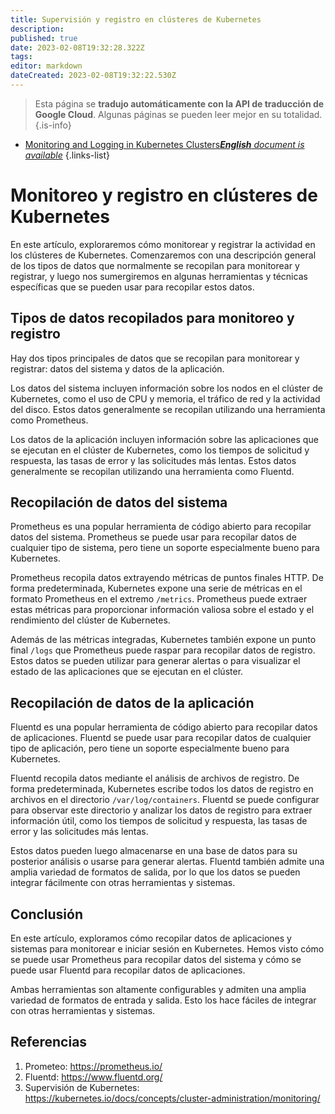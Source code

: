 ```yaml
---
title: Supervisión y registro en clústeres de Kubernetes
description: 
published: true
date: 2023-02-08T19:32:28.322Z
tags: 
editor: markdown
dateCreated: 2023-02-08T19:32:22.530Z
---
```


> Esta página se **tradujo automáticamente con la API de traducción de Google Cloud**.
Algunas páginas se pueden leer mejor en su totalidad.{.is-info}



- [Monitoring and Logging in Kubernetes Clusters***English** document is available*](/en/Knowledge-base/Kubernetes/monitoring-and-logging-in-kubernetes-clusters)
{.links-list}


# Monitoreo y registro en clústeres de Kubernetes

En este artículo, exploraremos cómo monitorear y registrar la actividad en los clústeres de Kubernetes. Comenzaremos con una descripción general de los tipos de datos que normalmente se recopilan para monitorear y registrar, y luego nos sumergiremos en algunas herramientas y técnicas específicas que se pueden usar para recopilar estos datos.

## Tipos de datos recopilados para monitoreo y registro

Hay dos tipos principales de datos que se recopilan para monitorear y registrar: datos del sistema y datos de la aplicación.

Los datos del sistema incluyen información sobre los nodos en el clúster de Kubernetes, como el uso de CPU y memoria, el tráfico de red y la actividad del disco. Estos datos generalmente se recopilan utilizando una herramienta como Prometheus.

Los datos de la aplicación incluyen información sobre las aplicaciones que se ejecutan en el clúster de Kubernetes, como los tiempos de solicitud y respuesta, las tasas de error y las solicitudes más lentas. Estos datos generalmente se recopilan utilizando una herramienta como Fluentd.

## Recopilación de datos del sistema

Prometheus es una popular herramienta de código abierto para recopilar datos del sistema. Prometheus se puede usar para recopilar datos de cualquier tipo de sistema, pero tiene un soporte especialmente bueno para Kubernetes.

Prometheus recopila datos extrayendo métricas de puntos finales HTTP. De forma predeterminada, Kubernetes expone una serie de métricas en el formato Prometheus en el extremo `/metrics`. Prometheus puede extraer estas métricas para proporcionar información valiosa sobre el estado y el rendimiento del clúster de Kubernetes.

Además de las métricas integradas, Kubernetes también expone un punto final `/logs` que Prometheus puede raspar para recopilar datos de registro. Estos datos se pueden utilizar para generar alertas o para visualizar el estado de las aplicaciones que se ejecutan en el clúster.

## Recopilación de datos de la aplicación

Fluentd es una popular herramienta de código abierto para recopilar datos de aplicaciones. Fluentd se puede usar para recopilar datos de cualquier tipo de aplicación, pero tiene un soporte especialmente bueno para Kubernetes.

Fluentd recopila datos mediante el análisis de archivos de registro. De forma predeterminada, Kubernetes escribe todos los datos de registro en archivos en el directorio `/var/log/containers`. Fluentd se puede configurar para observar este directorio y analizar los datos de registro para extraer información útil, como los tiempos de solicitud y respuesta, las tasas de error y las solicitudes más lentas.

Estos datos pueden luego almacenarse en una base de datos para su posterior análisis o usarse para generar alertas. Fluentd también admite una amplia variedad de formatos de salida, por lo que los datos se pueden integrar fácilmente con otras herramientas y sistemas.

## Conclusión

En este artículo, exploramos cómo recopilar datos de aplicaciones y sistemas para monitorear e iniciar sesión en Kubernetes. Hemos visto cómo se puede usar Prometheus para recopilar datos del sistema y cómo se puede usar Fluentd para recopilar datos de aplicaciones.

Ambas herramientas son altamente configurables y admiten una amplia variedad de formatos de entrada y salida. Esto los hace fáciles de integrar con otras herramientas y sistemas.

## Referencias

1. Prometeo: https://prometheus.io/
2. Fluentd: https://www.fluentd.org/
3. Supervisión de Kubernetes: https://kubernetes.io/docs/concepts/cluster-administration/monitoring/